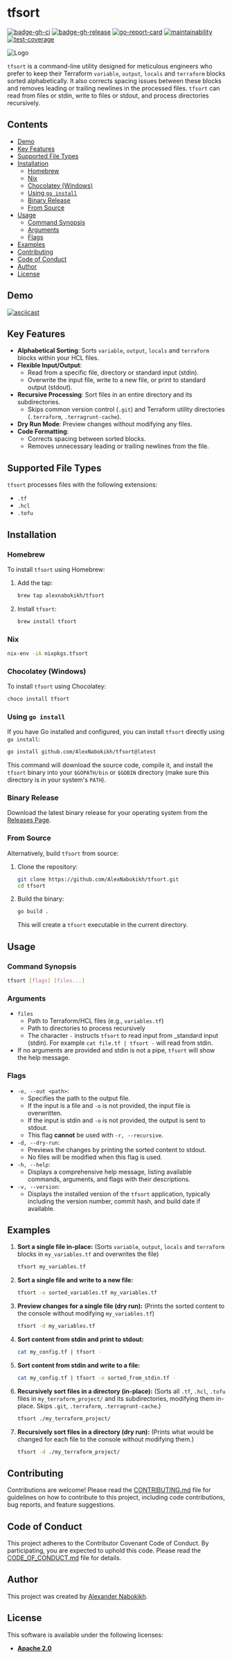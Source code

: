 # tfsort

[![badge-gh-ci](https://github.com/AlexNabokikh/tfsort/actions/workflows/ci.yml/badge.svg)](https://github.com/AlexNabokikh/tfsort/actions/workflows/ci.yml/badge.svg)
[![badge-gh-release](https://github.com/AlexNabokikh/tfsort/actions/workflows/release.yml/badge.svg)](https://github.com/AlexNabokikh/tfsort/actions/workflows/release.yml/badge.svg)
[![go-report-card](https://goreportcard.com/badge/github.com/AlexNabokikh/tfsort)](https://goreportcard.com/report/github.com/AlexNabokikh/tfsort)
[![maintainability](https://api.codeclimate.com/v1/badges/7d6a9fee7a8775dea0d8/maintainability)](https://codeclimate.com/github/AlexNabokikh/tfsort/maintainability)
[![test-coverage](https://api.codeclimate.com/v1/badges/7d6a9fee7a8775dea0d8/test_coverage)](https://codeclimate.com/github/AlexNabokikh/tfsort/test_coverage)

![Logo](files/logo.png)

`tfsort` is a command-line utility designed for meticulous engineers who prefer to keep their Terraform `variable`, `output`, `locals` and `terraform` blocks sorted alphabetically. It also corrects spacing issues between these blocks and removes leading or trailing newlines in the processed files. `tfsort` can read from files or stdin, write to files or stdout, and process directories recursively.

## Contents

- [Demo](#demo)
- [Key Features](#key-features)
- [Supported File Types](#supported-file-types)
- [Installation](#installation)
  - [Homebrew](#homebrew)
  - [Nix](#nix)
  - [Chocolatey (Windows)](#chocolatey-windows)
  - [Using `go install`](#using-go-install)
  - [Binary Release](#binary-release)
  - [From Source](#from-source)
- [Usage](#usage)
  - [Command Synopsis](#command-synopsis)
  - [Arguments](#arguments)
  - [Flags](#flags)
- [Examples](#examples)
- [Contributing](#contributing)
- [Code of Conduct](#code-of-conduct)
- [Author](#author)
- [License](#license)

## Demo

[![asciicast](https://asciinema.org/a/5EpZOwIhHnMgCZT9NUx5h8vfN.svg)](https://asciinema.org/a/5EpZOwIhHnMgCZT9NUx5h8vfN)

## Key Features

- **Alphabetical Sorting**: Sorts `variable`, `output`, `locals` and `terraform` blocks within your HCL files.
- **Flexible Input/Output**:
  - Read from a specific file, directory or standard input (stdin).
  - Overwrite the input file, write to a new file, or print to standard output (stdout).
- **Recursive Processing**: Sort files in an entire directory and its subdirectories.
  - Skips common version control (`.git`) and Terraform utility directories (`.terraform`, `.terragrunt-cache`).
- **Dry Run Mode**: Preview changes without modifying any files.
- **Code Formatting**:
  - Corrects spacing between sorted blocks.
  - Removes unnecessary leading or trailing newlines from the file.

## Supported File Types

`tfsort` processes files with the following extensions:

- `.tf`
- `.hcl`
- `.tofu`

## Installation

### Homebrew

To install `tfsort` using Homebrew:

1. Add the tap:

   ```bash
   brew tap alexnabokikh/tfsort
   ```

2. Install `tfsort`:

   ```bash
   brew install tfsort
   ```

### Nix

```bash
nix-env -iA nixpkgs.tfsort
```

### Chocolatey (Windows)

To install `tfsort` using Chocolatey:

```bash
choco install tfsort
```

### Using `go install`

If you have Go installed and configured, you can install `tfsort` directly using `go install`:

```bash
go install github.com/AlexNabokikh/tfsort@latest
```

This command will download the source code, compile it, and install the `tfsort` binary into your `$GOPATH/bin` or `$GOBIN` directory (make sure this directory is in your system's `PATH`).

### Binary Release

Download the latest binary release for your operating system from the [Releases Page](https://github.com/AlexNabokikh/tfsort/releases).

### From Source

Alternatively, build `tfsort` from source:

1. Clone the repository:

   ```bash
   git clone https://github.com/AlexNabokikh/tfsort.git
   cd tfsort
   ```

2. Build the binary:

   ```bash
   go build .
   ```

   This will create a `tfsort` executable in the current directory.

## Usage

### Command Synopsis

```bash
tfsort [flags] [files...]
```

### Arguments

- `files`
  - Path to Terraform/HCL files (e.g., `variables.tf`)
  - Path to directories to process recursively
  - The character `-` instructs `tfsort` to read input from _standard input (stdin). For example `cat file.tf | tfsort -` will read from stdin.
- If no arguments are provided and stdin is not a pipe, `tfsort` will show the help message.

### Flags

- `-o, --out <path>`:
  - Specifies the path to the output file.
  - If the input is a file and `-o` is not provided, the input file is overwritten.
  - If the input is stdin and `-o` is not provided, the output is sent to stdout.
  - This flag **cannot** be used with `-r, --recursive`.
- `-d, --dry-run`:
  - Previews the changes by printing the sorted content to stdout.
  - No files will be modified when this flag is used.
- `-h, --help`:
  - Displays a comprehensive help message, listing available commands, arguments, and flags with their descriptions.
- `-v, --version`:
  - Displays the installed version of the `tfsort` application, typically including the version number, commit hash, and build date if available.

## Examples

1. **Sort a single file in-place:**
   (Sorts `variable`, `output`, `locals` and `terraform` blocks in `my_variables.tf` and overwrites the file)

   ```bash
   tfsort my_variables.tf
   ```

2. **Sort a single file and write to a new file:**

   ```bash
   tfsort -o sorted_variables.tf my_variables.tf
   ```

3. **Preview changes for a single file (dry run):**
   (Prints the sorted content to the console without modifying `my_variables.tf`)

   ```bash
   tfsort -d my_variables.tf
   ```

4. **Sort content from stdin and print to stdout:**

   ```bash
   cat my_config.tf | tfsort -
   ```

5. **Sort content from stdin and write to a file:**

   ```bash
   cat my_config.tf | tfsort -o sorted_from_stdin.tf -
   ```

6. **Recursively sort files in a directory (in-place):**
   (Sorts all `.tf`, `.hcl`, `.tofu` files in `my_terraform_project/` and its subdirectories, modifying them in-place. Skips `.git`, `.terraform`, `.terragrunt-cache`.)

   ```bash
   tfsort ./my_terraform_project/
   ```

7. **Recursively sort files in a directory (dry run):**
   (Prints what would be changed for each file to the console without modifying them.)

   ```bash
   tfsort -d ./my_terraform_project/
   ```

## Contributing

Contributions are welcome! Please read the [CONTRIBUTING.md](./CONTRIBUTING.md) file for guidelines on how to contribute to this project, including code contributions, bug reports, and feature suggestions.

## Code of Conduct

This project adheres to the Contributor Covenant Code of Conduct. By participating, you are expected to uphold this code. Please read the [CODE_OF_CONDUCT.md](./CODE_OF_CONDUCT.md) file for details.

## Author

This project was created by [Alexander Nabokikh](https://www.linkedin.com/in/nabokih/).

## License

This software is available under the following licenses:

- **[Apache 2.0](./LICENSE)**
